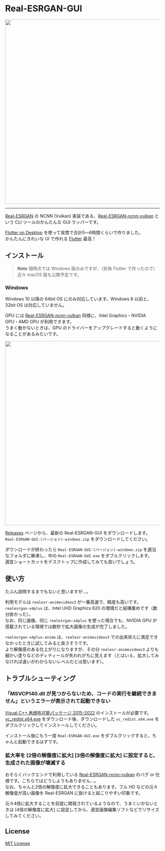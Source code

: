 
# Real-ESRGAN-GUI

<img width="600" src="https://user-images.githubusercontent.com/39271166/189219130-61d1f864-9200-4fe5-ae75-59b2b2e4e84f.png">

-----

[Real-ESRGAN](https://github.com/xinntao/Real-ESRGAN) の NCNN (Vulkan) 実装である、[Real-ESRGAN-ncnn-vulkan](https://github.com/xinntao/Real-ESRGAN-ncnn-vulkan) という CLI ツールのかんたんな GUI ラッパーです。

[Flutter on Desktop](https://flutter.dev/multi-platform/desktop) を使って突貫で合計5～6時間くらいで作りました。  
かんたんにきれいな UI で作れる [Flutter](https://flutter.dev/) 最高！

## インストール

> **Note** 現時点では Windows 版のみですが、（折角 Flutter で作ったので）近々 macOS 版も公開予定です。

### Windows

Windows 10 以降の 64bit OS にのみ対応しています。Windows 8 以前と、32bit OS は対応していません。

GPU には [Real-ESRGAN-ncnn-vulkan](https://github.com/xinntao/Real-ESRGAN-ncnn-vulkan) 同様に、Intel Graphics・NVIDIA GPU・AMD GPU が利用できます。  
うまく動かないときは、GPU のドライバーをアップグレードすると動くようになることがあるみたいです。

<img width="600" src="https://user-images.githubusercontent.com/39271166/189310933-c0767313-faf7-417e-aed1-b6196c367379.png">

[Releases](https://github.com/tsukumijima/Real-ESRGAN-GUI/releases) ページから、最新の Real-ESRGAN-GUI をダウンロードします。  
`Real-ESRGAN-GUI-(バージョン)-windows.zip` をダウンロードしてください。

ダウンロードが終わったら `Real-ESRGAN-GUI-(バージョン)-windows.zip` を適当なフォルダに解凍し、中の `Real-ESRGAN-GUI.exe` をダブルクリックします。  
適宜ショートカットをデスクトップに作成してみても良いでしょう。

## 使い方

たぶん説明するまでもないと思いますが…。

利用モデルは `realesr-animevideov3` が一番高速で、精度も高いです。  
`realesrgan-x4plus` は、Intel UHD Graphics 620 の環境だと結構重めです（数分掛かった）。  
なお、同じ画像、同じ `realesrgan-x4plus` を使った場合でも、NVIDIA GPU が搭載されている環境では数秒で拡大画像の生成が完了しました。

`realesrgan-x4plus-anime` は、`realesr-animevideov3` での出来栄えに満足できなかったときに試してみると良さそうです。  
より解像感のある仕上がりになりますが、その分 `realesr-animevideov3` よりも細かい塗りなどのディティールが失われがちに見えます（とはいえ、拡大してみなければ違いがわからないレベルだとは思います）。

## トラブルシューティング

### 「MSVCP140.dll が見つからないため、コードの実行を継続できません」というエラーが表示されて起動できない

[Visual C++ 再頒布可能パッケージ 2015-2022](https://docs.microsoft.com/ja-jp/cpp/windows/latest-supported-vc-redist?view=msvc-170) のインストールが必要です。  
[vc_redist.x64.exe](https://aka.ms/vs/17/release/vc_redist.x64.exe) をダウンロード後、ダウンロードした `vc_redist.x64.exe` をダブルクリックしてインストールしてください。

インストール後にもう一度 `Real-ESRGAN-GUI.exe` をダブルクリックすると、ちゃんと起動できるはずです。

### 拡大率を [2倍の解像度に拡大] [3倍の解像度に拡大] に設定すると、生成された画像が壊滅する

おそらくバックエンドで利用している [Real-ESRGAN-ncnn-vulkan](https://github.com/xinntao/Real-ESRGAN-ncnn-vulkan) のバグ or 仕様です。こちらではどうしようもありません…。  
なお、ちゃんと2倍の解像度に拡大できることもあります。フル HD などの元々解像度が高い画像を Real-ESRGAN に掛けると起こりやすい印象です。

元々4倍に拡大することを前提に開発されているようなので、うまくいかないときは [4倍の解像度に拡大] に設定してから、適宜画像編集ソフトなどでリサイズしてみてください。

## License

[MIT License](License.txt)

